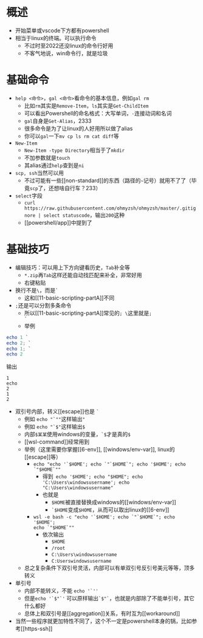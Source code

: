 # 概述
- 开始菜单或vscode下方都有powershell
- 相当于linux的终端。可以执行命令
  - 不过时至2022还没linux的命令行好用
  - 不客气地说，win命令行，就是垃圾
# 基础命令
- `help <命令>`，`gal <命令>`看命令的基本信息，例如`gal rm`
  - 比如`rm`其实是`Remove-Item`，`ls`其实是`Get-ChildItem`
  - 可以看出Powershell的命名格式：大写单词，`-`连接动词和名词
  - `gal`自身是`Get-Alias`，2333
  - 很多命令是为了让linux的人好用所以做了alias
  - 你可以`gal`一下`mv cp ls rm cat diff`等
- `New-Item`
  - `New-Item -type Directory`相当于了`mkdir`
  - 不加参数就是`touch`
  - 其alias通过`help`查到是`ni`
- `scp, ssh`当然可以用
  - 不过可能有一些[[non-standard]]的东西（路径的`~`记号）就用不了了（毕竟`scp`了，还想啥自行车？233）
- `select`字段
  - `curl https://raw.githubusercontent.com/ohmyzsh/ohmyzsh/master/.gitignore | select statuscode`，输出`200`这种
  - [[powershell/app]]中提到了
# 基础技巧
- 编辑技巧：可以用上下方向键看历史，`Tab`补全等
  - `*.zip`再`Tab`这样还能自动找匹配来补全，非常好用
  - 右键粘贴
- 换行不是`\`，而是<code>&#96;</code>
  - 这和[[11-basic-scripting-partA]]不同
- `;`还是可以分割多条命令
  - 所以[[11-basic-scripting-partA]]常见的`; \`这里就是<code>; \`</code>
  - 举例
```powershell
echo 1 `
echo 2; `
echo 1; `
echo 2
```
输出
```text
1
echo
2
1
2
```
- 双引号内部，转义[[escape]]也是 <code>&#96;</code>
  - 例如 <code>echo "\`""</code>这样输出`"`
  - 例如 <code>echo "\`\$"</code>这样输出`$`
  - 内部`$某某`使用windows的变量，<code>\`\$</code>才是真的`$`
  - [[wsl-command]]经常用到
  - 举例（这里需要你掌握[[6-env]], [[windows/env-var]], linux的[[escape]]等）
    - <code>echo "echo '\`\$HOME'; echo \`"\`\$HOME\`"; echo '\$HOME'; echo \`"\$HOME\`""</code>
      - 得到<code> echo '\$HOME'; echo "\$HOME"; echo 'C:\Users\windowsusername'; echo "C:\Users\windowsusername"</code>
      - 也就是
        - `$HOME`被直接替换成windows的[[windows/env-var]]
        - <code>\`\$HOME</code>变成`$HOME`，从而可以取出linux的[[6-env]]
    - <code>wsl -e bash -c "echo '\`\$HOME'; echo \`"\`\$HOME\`"; echo '\$HOME'; echo \`"\$HOME\`""</code>
      - 依次输出
        - `$HOME`
        - `/root`
        - `C:\Users\windowsusername`
        - `C:Userswindowsusername`
  - 总之复杂条件下双引号灵活，内部可以有单双引号反引号美元等等，顶多转义
- 单引号
  - 内部不能转义，不能 <code>echo '&#96;''</code>
  - 但是<code>echo '\`\$"\`'</code> 可以原样输出<code>\`\$"\`</code>，也就是内部除了不能单引号，其它什么都好
  - 总体上和双引号是[[aggregation]]关系，有时互为[[workaround]]
- 当然一些程序就更加特性不同了，这个不一定是powershell本身的锅，比如参考[[https-ssh]]